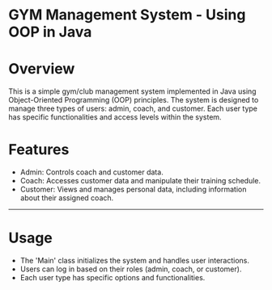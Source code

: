 # GYM Management System - Using OOP in Java

# Overview
This is a simple gym/club management system implemented in Java using Object-Oriented Programming (OOP) principles. 
The system is designed to manage three types of users: admin, coach, and customer. Each user type has specific functionalities and access levels within the system.

# Features
- Admin: Controls coach and customer data.
- Coach: Accesses customer data and manipulate their training schedule.
- Customer: Views and manages personal data, including information about their assigned coach.
----------------
# Usage
- The 'Main' class initializes the system and handles user interactions.
- Users can log in based on their roles (admin, coach, or customer).
- Each user type has specific options and functionalities.
